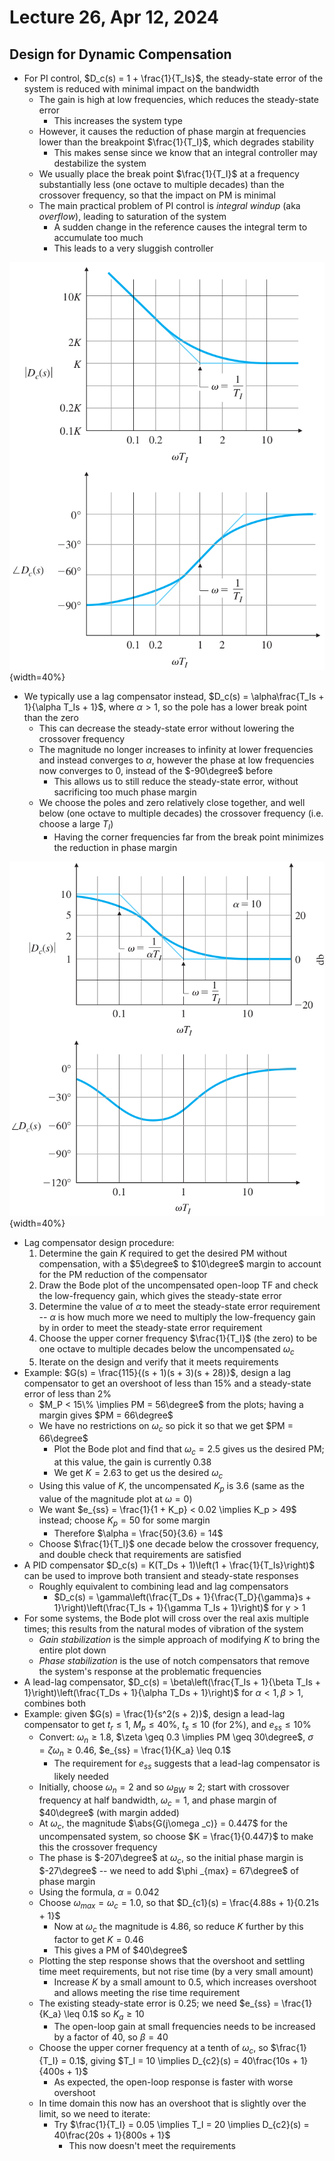 # Lecture 26, Apr 12, 2024

## Design for Dynamic Compensation

* For PI control, $D_c(s) = 1 + \frac{1}{T_Is}$, the steady-state error of the system is reduced with minimal impact on the bandwidth
	* The gain is high at low frequencies, which reduces the steady-state error
		* This increases the system type
	* However, it causes the reduction of phase margin at frequencies lower than the breakpoint $\frac{1}{T_I}$, which degrades stability
		* This makes sense since we know that an integral controller may destabilize the system
	* We usually place the break point $\frac{1}{T_I}$ at a frequency substantially less (one octave to multiple decades) than the crossover frequency, so that the impact on PM is minimal
	* The main practical problem of PI control is *integral windup* (aka *overflow*), leading to saturation of the system
		* A sudden change in the reference causes the integral term to accumulate too much
		* This leads to a very sluggish controller

![Bode plots of the integral controller.](./imgs/lec26_1.png){width=40%}

* We typically use a lag compensator instead, $D_c(s) = \alpha\frac{T_Is + 1}{\alpha T_Is + 1}$, where $\alpha > 1$, so the pole has a lower break point than the zero
	* This can decrease the steady-state error without lowering the crossover frequency
	* The magnitude no longer increases to infinity at lower frequencies and instead converges to $\alpha$, however the phase at low frequencies now converges to 0, instead of the $-90\degree$ before
		* This allows us to still reduce the steady-state error, without sacrificing too much phase margin
	* We choose the poles and zero relatively close together, and well below (one octave to multiple decades) the crossover frequency (i.e. choose a large $T_I$)
		* Having the corner frequencies far from the break point minimizes the reduction in phase margin

![Bode plots of the lag compensator.](./imgs/lec26_2.png){width=40%}

* Lag compensator design procedure:
	1. Determine the gain $K$ required to get the desired PM without compensation, with a $5\degree$ to $10\degree$ margin to account for the PM reduction of the compensator
	2. Draw the Bode plot of the uncompensated open-loop TF and check the low-frequency gain, which gives the steady-state error
	3. Determine the value of $\alpha$ to meet the steady-state error requirement -- $\alpha$ is how much more we need to multiply the low-frequency gain by in order to meet the steady-state error requirement
	4. Choose the upper corner frequency $\frac{1}{T_I}$ (the zero) to be one octave to multiple decades below the uncompensated $\omega _c$
	5. Iterate on the design and verify that it meets requirements
* Example: $G(s) = \frac{115}{(s + 1)(s + 3)(s + 28)}$, design a lag compensator to get an overshoot of less than 15% and a steady-state error of less than 2%
	* $M_P < 15\% \implies PM = 56\degree$ from the plots; having a margin gives $PM = 66\degree$
	* We have no restrictions on $\omega _c$ so pick it so that we get $PM = 66\degree$
		* Plot the Bode plot and find that $\omega _c = 2.5$ gives us the desired PM; at this value, the gain is currently $0.38$
		* We get $K = 2.63$ to get us the desired $\omega _c$
	* Using this value of $K$, the uncompensated $K_p$ is 3.6 (same as the value of the magnitude plot at $\omega = 0$)
	* We want $e_{ss} = \frac{1}{1 + K_p} < 0.02 \implies K_p > 49$ instead; choose $K_p = 50$ for some margin
		* Therefore $\alpha = \frac{50}{3.6} = 14$
	* Choose $\frac{1}{T_I}$ one decade below the crossover frequency, and double check that requirements are satisfied
* A PID compensator $D_c(s) = K(T_Ds + 1)\left(1 + \frac{1}{T_Is}\right)$ can be used to improve both transient and steady-state responses
	* Roughly equivalent to combining lead and lag compensators
		* $D_c(s) = \gamma\left(\frac{T_Ds + 1}{\frac{T_D}{\gamma}s + 1}\right)\left(\frac{T_Is + 1}{\gamma T_Is + 1}\right)$ for $\gamma > 1$
* For some systems, the Bode plot will cross over the real axis multiple times; this results from the natural modes of vibration of the system
	* *Gain stabilization* is the simple approach of modifying $K$ to bring the entire plot down
	* *Phase stabilization* is the use of notch compensators that remove the system's response at the problematic frequencies
* A lead-lag compensator, $D_c(s) = \beta\left(\frac{T_Is + 1}{\beta T_Is + 1}\right)\left(\frac{T_Ds + 1}{\alpha T_Ds + 1}\right)$ for $\alpha < 1, \beta > 1$, combines both
* Example: given $G(s) = \frac{1}{s^2(s + 2)}$, design a lead-lag compensator to get $t_r \leq 1$, $M_p \leq 40\%$, $t_s \leq 10$ (for 2%), and $e_{ss} \leq 10\%$
	* Convert: $\omega _n \geq 1.8$, $\zeta \geq 0.3 \implies PM \geq 30\degree$, $\sigma = \zeta\omega _n \geq 0.46$, $e_{ss} = \frac{1}{K_a} \leq 0.1$
		* The requirement for $e_{ss}$ suggests that a lead-lag compensator is likely needed
	* Initially, choose $\omega _n = 2$ and so $\omega _{BW} \approx 2$; start with crossover frequency at half bandwidth, $\omega _c = 1$, and phase margin of $40\degree$ (with margin added)
	* At $\omega _c$, the magnitude $\abs{G(j\omega _c)} = 0.447$ for the uncompensated system, so choose $K = \frac{1}{0.447}$ to make this the crossover frequency
	* The phase is $-207\degree$ at $\omega _c$, so the initial phase margin is $-27\degree$ -- we need to add $\phi _{max} = 67\degree$ of phase margin
	* Using the formula, $\alpha = 0.042$
	* Choose $\omega _{max} = \omega _c = 1.0$, so that $D_{c1}(s) = \frac{4.88s + 1}{0.21s + 1}$
		* Now at $\omega _c$ the magnitude is $4.86$, so reduce $K$ further by this factor to get $K = 0.46$
		* This gives a PM of $40\degree$
	* Plotting the step response shows that the overshoot and settling time meet requirements, but not rise time (by a very small amount)
		* Increase $K$ by a small amount to $0.5$, which increases overshoot and allows meeting the rise time requirement
	* The existing steady-state error is $0.25$; we need $e_{ss} = \frac{1}{K_a} \leq 0.1$ so $K_a \geq 10$
		* The open-loop gain at small frequencies needs to be increased by a factor of 40, so $\beta = 40$
	* Choose the upper corner frequency at a tenth of $\omega _c$, so $\frac{1}{T_I} = 0.1$, giving $T_I = 10 \implies D_{c2}(s) = 40\frac{10s + 1}{400s + 1}$
		* As expected, the open-loop response is faster with worse overshoot
	* In time domain this now has an overshoot that is slightly over the limit, so we need to iterate:
		* Try $\frac{1}{T_I} = 0.05 \implies  T_I = 20 \implies D_{c2}(s) = 40\frac{20s + 1}{800s + 1}$
			* This now doesn't meet the requirements

